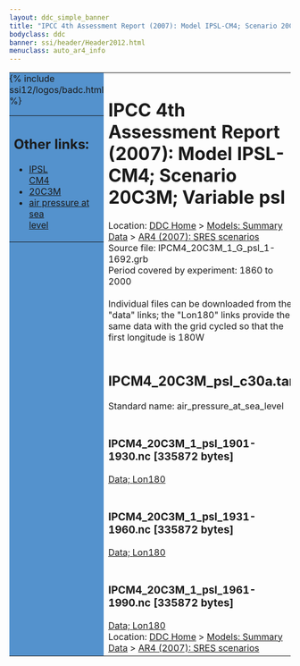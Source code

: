 ```yaml
---
layout: ddc_simple_banner
title: "IPCC 4th Assessment Report (2007): Model IPSL-CM4; Scenario 20C3M; Variable psl"
bodyclass: ddc
banner: ssi/header/Header2012.html
menuclass: auto_ar4_info
---
```



<table width="100%" border="0" cellspacing="0" cellpadding="0" style="border-collapse: collapse;">
<tr style="margin:0;padding:0;border:0;">
<td style="margin:0;padding:0;border:0;height:1pt;width:150pt;background:#5492CD;" valign="top" >

<div id="lh-col2" class="auto_ar4_info">
<table class="menumain" bgcolor="#5492CD" cellspacing="0" width="100%" border="0">
<tr><td>
<h2> Other links:</h2>
<ul>
<li><a href="/auto/ar4/model-IPSL-CM4.html">IPSL<br/>CM4</a></li>
<li><a href="/auto/ar4/scenario-20C3M.html">20C3M</a></li>
<li><a href="/auto/ar4/var-air_pressure_at_sea_level.html">air pressure at sea<br/> level</a></li>
</ul>
</td></tr>
{% include ssi12/logos/badc.html %}
</table>
</div>
</td>
<td><h1>IPCC 4th Assessment Report (2007): Model IPSL-CM4; Scenario 20C3M; Variable psl</h1>

<!-- Breadcrumb1 -->
<div id="breadcrumb1" align="left">
Location: <a href="/index.html">DDC Home</a> > <a href="/sim/gcm_clim/">Models: Summary Data</a>
> <a href="/sim/gcm_clim/SRES_AR4/index.html">AR4 (2007): SRES scenarios</a>
</div>
<!-- End of Breadcrumb1 -->Source file: IPCM4_20C3M_1_G_psl_1-1692.grb
<br/>
Period covered by experiment: 1860 to 2000<br/>
<br/>Individual files can be downloaded from the "data" links; the "Lon180" links provide the same data
         with the grid cycled so that the first longitude is 180W<br/>
<br/><h2>IPCM4_20C3M_psl_c30a.tar</h2>
Standard name: air_pressure_at_sea_level<br>
<br/><h3>IPCM4_20C3M_1_psl_1901-1930.nc [335872 bytes]</h3>
<a href="http://apps.ipcc-data.org/cgi-bin/downl/ar4_nc/psl/IPCM4_20C3M_1_psl_1901-1930.nc">Data; </a><a href="http://apps.ipcc-data.org/cgi-bin/downl/ar4_nc/psl/IPCM4_20C3M_1_psl_1901-1930.cyto180.nc"> Lon180</a><br/>
<br/><h3>IPCM4_20C3M_1_psl_1931-1960.nc [335872 bytes]</h3>
<a href="http://apps.ipcc-data.org/cgi-bin/downl/ar4_nc/psl/IPCM4_20C3M_1_psl_1931-1960.nc">Data; </a><a href="http://apps.ipcc-data.org/cgi-bin/downl/ar4_nc/psl/IPCM4_20C3M_1_psl_1931-1960.cyto180.nc"> Lon180</a><br/>
<br/><h3>IPCM4_20C3M_1_psl_1961-1990.nc [335872 bytes]</h3>
<a href="http://apps.ipcc-data.org/cgi-bin/downl/ar4_nc/psl/IPCM4_20C3M_1_psl_1961-1990.nc">Data; </a><a href="http://apps.ipcc-data.org/cgi-bin/downl/ar4_nc/psl/IPCM4_20C3M_1_psl_1961-1990.cyto180.nc"> Lon180</a><br/>
<!-- Breadcrumb2 -->
<div id="breadcrumb2" align="left">
Location: <a href="/index.html">DDC Home</a> > <a href="/sim/gcm_clim/">Models: Summary Data</a>
> <a href="/sim/gcm_clim/SRES_AR4/index.html">AR4 (2007): SRES scenarios</a>
</div>
<!-- End of Breadcrumb2 --></td></tr></table>
